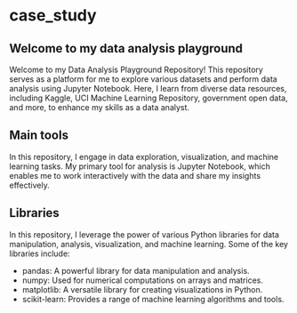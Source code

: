 # case_study
## Welcome to my data analysis playground
Welcome to my Data Analysis Playground Repository! This repository serves as a platform for me to explore various datasets and perform data analysis using Jupyter Notebook. Here, I learn from diverse data resources, including Kaggle, UCI Machine Learning Repository, government open data, and more, to enhance my skills as a data analyst.
## Main tools
In this repository, I engage in data exploration, visualization, and machine learning tasks. My primary tool for analysis is Jupyter Notebook, which enables me to work interactively with the data and share my insights effectively.
## Libraries
In this repository, I leverage the power of various Python libraries for data manipulation, analysis, visualization, and machine learning. Some of the key libraries include:

- pandas: A powerful library for data manipulation and analysis.
- numpy: Used for numerical computations on arrays and matrices.
- matplotlib: A versatile library for creating visualizations in Python.
- scikit-learn: Provides a range of machine learning algorithms and tools.
